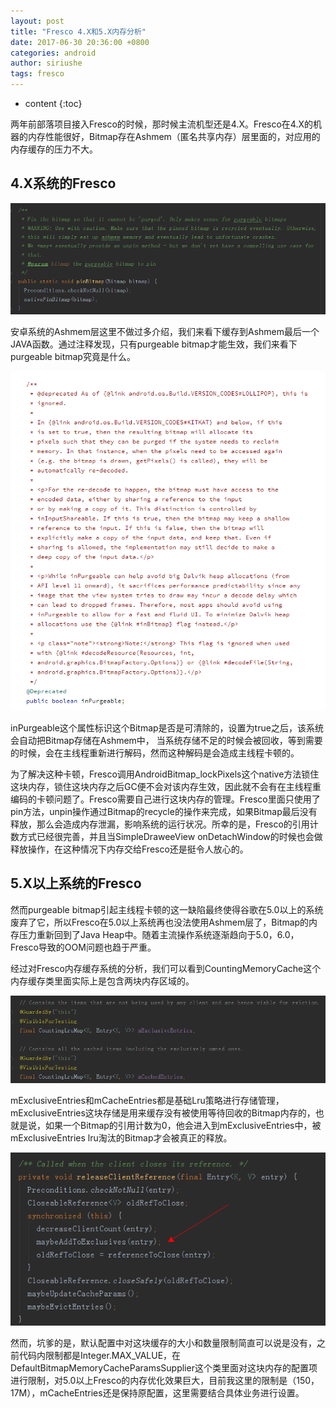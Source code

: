 ```yaml
---
layout: post
title: "Fresco 4.X和5.X内存分析"
date: 2017-06-30 20:36:00 +0800
categories: android
author: siriushe
tags: fresco
---
```


* content
{:toc}



两年前部落项目接入Fresco的时候，那时候主流机型还是4.X。Fresco在4.X的机器的内存性能很好，Bitmap存在Ashmem（匿名共享内存）层里面的，对应用的内存缓存的压力不大。

## 4.X系统的Fresco
<!--more-->

![](/image/fresco_4_x_he_5_x_nei_cun_fen_xi/a4d7236838155ee5bbca33914aa21364c5b4e8a743c3452c791bde4c914b750b)

安卓系统的Ashmem层这里不做过多介绍，我们来看下缓存到Ashmem最后一个JAVA函数。通过注释发现，只有purgeable
bitmap才能生效，我们来看下purgeable bitmap究竟是什么。

![](/image/fresco_4_x_he_5_x_nei_cun_fen_xi/6f0d5100aaef5bc5de643e60e6c07598eb2d92d567a4345306213cd203fbbf1f)

inPurgeable这个属性标识这个Bitmap是否是可清除的，设置为true之后，该系统会自动把Bitmap存储在Ashmem中，
当系统存储不足的时候会被回收，等到需要的时候，会在主线程重新进行解码，然而这种解码是会造成主线程卡顿的。

为了解决这种卡顿，Fresco调用AndroidBitmap_lockPixels这个native方法锁住这块内存，锁住这块内存之后GC便不会对该内存生效，因此就不会有在主线程重编码的卡顿问题了。Fresco需要自己进行这块内存的管理。Fresco里面只使用了pin方法，unpin操作通过Bitmap的recycle的操作来完成，如果Bitmap最后没有释放，那么会造成内存泄漏，影响系统的运行状况。所幸的是，Fresco的引用计数方式已经很完善，并且当SimpleDraweeView
onDetachWindow的时候也会做释放操作，在这种情况下内存交给Fresco还是挺令人放心的。

## 5.X以上系统的Fresco

然而purgeable
bitmap引起主线程卡顿的这一缺陷最终使得谷歌在5.0以上的系统废弃了它，所以Fresco在5.0以上系统再也没法使用Ashmem层了，Bitmap的内存压力重新回到了Java
Heap中。随着主流操作系统逐渐趋向于5.0，6.0，Fresco导致的OOM问题也趋于严重。

经过对Fresco内存缓存系统的分析，我们可以看到CountingMemoryCache这个内存缓存类里面实际上是包含两块内存区域的。

![](/image/fresco_4_x_he_5_x_nei_cun_fen_xi/5bde7de985f03b908ac501b757df049df78f76063dd1e464475cea64782351df)

mExclusiveEntries和mCacheEntries都是基础Lru策略进行存储管理，mExclusiveEntries这块存储是用来缓存没有被使用等待回收的Bitmap内存的，也就是说，如果一个Bitmap的引用计数为0，他会进入到mExclusiveEntries中，被mExclusiveEntries
lru淘汰的Bitmap才会被真正的释放。

![](/image/fresco_4_x_he_5_x_nei_cun_fen_xi/9c423d4793f93ede2186fb9196972426279cbe746f9b214c0b91dcb9316c70fb)

然而，坑爹的是，默认配置中对这块缓存的大小和数量限制简直可以说是没有，之前代码内限制都是Integer.MAX_VALUE，在DefaultBitmapMemoryCacheParamsSupplier这个类里面对这块内存的配置项进行限制，对5.0以上Fresco的内存优化效果巨大，目前我这里的限制是（150，17M），mCacheEntries还是保持原配置，这里需要结合具体业务进行设置。

